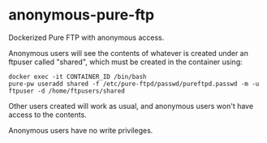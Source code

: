 # anonymous-pure-ftp

Dockerized Pure FTP with anonymous access.

Anonymous users will see the contents of whatever is created under an ftpuser called "shared", which must be created in the container using:

```
docker exec -it CONTAINER_ID /bin/bash
pure-pw useradd shared -f /etc/pure-ftpd/passwd/pureftpd.passwd -m -u ftpuser -d /home/ftpusers/shared
```

Other users created will work as usual, and anonymous users won't have access to the contents.

Anonymous users have no write privileges.
